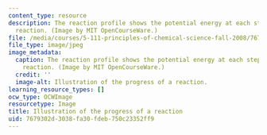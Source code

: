 ```yaml
---
content_type: resource
description: The reaction profile shows the potential energy at each step of a chemical
  reaction. (Image by MIT OpenCourseWare.)
file: /media/courses/5-111-principles-of-chemical-science-fall-2008/7679302d3038fa30fdeb750c23352ff9_5-111f08-th.jpg
file_type: image/jpeg
image_metadata:
  caption: The reaction profile shows the potential energy at each step of a chemical
    reaction. (Image by MIT OpenCourseWare.)
  credit: ''
  image-alt: Illustration of the progress of a reaction.
learning_resource_types: []
ocw_type: OCWImage
resourcetype: Image
title: Illustration of the progress of a reaction
uid: 7679302d-3038-fa30-fdeb-750c23352ff9
---
```

